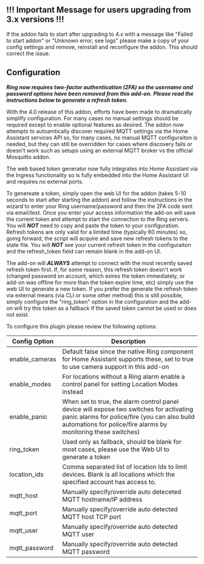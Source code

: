 ## !!! Important Message for users upgrading from 3.x versions !!!
If the addon fails to start after upgrading to 4.x with a message like "Failed to start addon" or "Unknown error, see logs" please make a copy of your config settings and remove, reinstall and reconfigure the addon.  This should correct the issue.

## Configuration
***Ring now requires two-factor authentication (2FA) so the username and password options have been removed from this add-on.***
***Please read the instructions below to generate a refresh token.***

With the 4.0 release of this addon, efforts have been made to dramatically simplify configuration.  For many cases no manual settings should be required except to enable optional features as desired.  The addon now attempts to autoamtically discover required MQTT settings via the Home Assistant services API so, for many cases, no manual MQTT configuraiton is needed, but they can still be overridden for cases where discovery fails or doesn't work such as setups using an external MQTT broker vs the official Mosquitto addon.

The web based token generator now fully integrates into Home Assistant via the Ingress functionality so is fully embedded into the Home Assistant UI and requires no external ports.

To genereate a token, simply open the web UI for the addon (takes 5-10 seconds to start after starting the addon) and follow the instructions in the wizard to enter your Ring username/password and then the 2FA code sent via email/text.  Once you enter your access information the add-on will save the current token and attempt to start the connection to the Ring servers.  You will ***NOT*** need to copy and paste the token to your configuration.  Refresh tokens are only valid for a limited time (typically 60 minutes) so, going forward, the script will acquire and save new refresh tokens to the state file.  You will ***NOT*** see your current refresh token in the configuraiton and the refresh_token field can remain blank in the add-on UI.

The add-on will ***ALWAYS*** attempt to connect with the most recently saved refresh token first.  If, for some reason, this refresh token doesn't work (changed password on account, which exires the token immediately, or add-on was offline for more than the token expire time, etc) simply use the web UI to generate a new token.  If you prefer the generate the refresh token via external means (via CLI or some other method) this is still possible, simply configure the "ring_token" option in the configuration and the add-on will try this token as a fallback if the saved token cannot be used or does not exist.

To configure this plugin please review the following options:

| Config Option | Description |
| --- | --- |
| enable_cameras | Default false since the native Ring component for Home Assistant supports these, set to true to use camera support in this add-on |
| enable_modes | For locations without a Ring alarm enable a control panel for setting Location Modes instead |
| enable_panic | When set to true, the alarm control panel device will expose two switches for activating panic alarms for police/fire (you can also build automations for police/fire alarms by monitoring these switches)  |
| ring_token | Used only as fallback, should be blank for most cases, please use the Web UI to generate a token |
| location_ids | Comma separated list of location Ids to limit devices.  Blank is all locations which the specified account has access to. |
| mqtt_host | Manually specify/override auto deteceted MQTT hostname/IP address |
| mqtt_port | Manually specify/override auto detected MQTT host TCP port |
| mqtt_user | Manually specify/override auto detected MQTT user |
| mqtt_password | Manually specify/override auto detected MQTT password |
